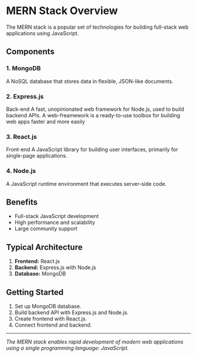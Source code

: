 # MERN Stack Overview

The MERN stack is a popular set of technologies for building full-stack web applications using JavaScript.

## Components

### 1. MongoDB
A NoSQL database that stores data in flexible, JSON-like documents.

### 2. Express.js
Back-end
A fast, unopinionated web framework for Node.js, used to build backend APIs.
A web-freamework is a ready-to-use toolbox for building web apps faster and more easily

### 3. React.js
Front-end
A JavaScript library for building user interfaces, primarily for single-page applications.

### 4. Node.js
A JavaScript runtime environment that executes server-side code.

## Benefits

- Full-stack JavaScript development
- High performance and scalability
- Large community support

## Typical Architecture

1. **Frontend:** React.js
2. **Backend:** Express.js with Node.js
3. **Database:** MongoDB

## Getting Started

1. Set up MongoDB database.
2. Build backend API with Express.js and Node.js.
3. Create frontend with React.js.
4. Connect frontend and backend.

---

*The MERN stack enables rapid development of modern web applications using a single programming language: JavaScript.*